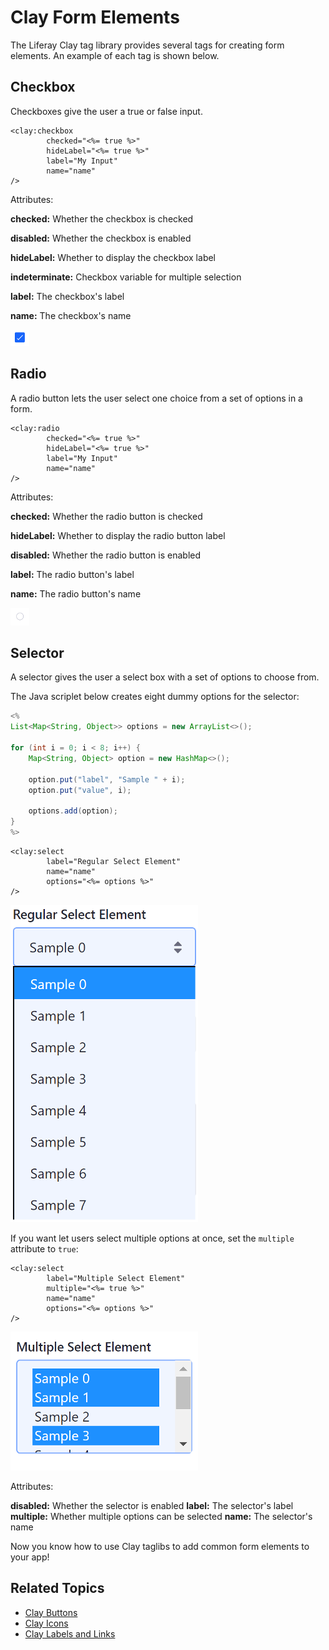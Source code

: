 # Clay Form Elements

The Liferay Clay tag library provides several tags for creating form elements. An example of each tag is shown below.

## Checkbox

Checkboxes give the user a true or false input.

```markup	
<clay:checkbox 
		checked="<%= true %>" 
		hideLabel="<%= true %>" 
		label="My Input" 
		name="name" 
/>
```

Attributes:

**checked:** Whether the checkbox is checked

**disabled:** Whether the checkbox is enabled

**hideLabel:** Whether to display the checkbox label

**indeterminate:** Checkbox variable for multiple selection

**label:** The checkbox's label

**name:** The checkbox's name

![Clay taglibs provide checkboxes.](./clay-form-elements/images/01.png)

## Radio

A radio button lets the user select one choice from a set of options in a form.

```markup
<clay:radio 
		checked="<%= true %>" 
		hideLabel="<%= true %>" 
		label="My Input" 
		name="name" 
/>
```

Attributes:

**checked:** Whether the radio button is checked

**hideLabel:** Whether to display the radio button label

**disabled:** Whether the radio button is enabled

**label:** The radio button's label

**name:** The radio button's name

![Clay taglibs provide radio buttons.](./clay-form-elements/images/02.png)

## Selector

A selector gives the user a select box with a set of options to choose from.

The Java scriplet below creates eight dummy options for the selector:

```java
<%
List<Map<String, Object>> options = new ArrayList<>();

for (int i = 0; i < 8; i++) {
	Map<String, Object> option = new HashMap<>();

	option.put("label", "Sample " + i);
	option.put("value", i);

	options.add(option);
}
%>
```

```markup
<clay:select 
		label="Regular Select Element" 
		name="name" 
		options="<%= options %>" 
/>
```

![Clay taglibs provide select boxes.](./clay-form-elements/images/03.png)

If you want let users select multiple options at once, set the `multiple`  attribute to `true`:

```markup
<clay:select 
		label="Multiple Select Element" 
		multiple="<%= true %>" 
		name="name" 
		options="<%= options %>" 
/>
```

![You can let users select multiple options from the select menu.](./clay-form-elements/images/04.png)

Attributes:

**disabled:** Whether the selector is enabled **label:** The selector's label **multiple:** Whether multiple options can be selected **name:** The selector's name

Now you know how to use Clay taglibs to add common form elements to your app!

## Related Topics

* [Clay Buttons](./clay-buttons.md)
* [Clay Icons](./clay-icons.md)
* [Clay Labels and Links](./clay-links-and-labels.md)